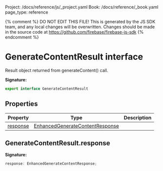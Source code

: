 Project: /docs/reference/js/_project.yaml
Book: /docs/reference/_book.yaml
page_type: reference

{% comment %}
DO NOT EDIT THIS FILE!
This is generated by the JS SDK team, and any local changes will be
overwritten. Changes should be made in the source code at
https://github.com/firebase/firebase-js-sdk
{% endcomment %}

# GenerateContentResult interface
Result object returned from generateContent() call.

<b>Signature:</b>

```typescript
export interface GenerateContentResult 
```

## Properties

|  Property | Type | Description |
|  --- | --- | --- |
|  [response](./vertexai-preview.generatecontentresult.md#generatecontentresultresponse) | [EnhancedGenerateContentResponse](./vertexai-preview.enhancedgeneratecontentresponse.md#enhancedgeneratecontentresponse_interface) |  |

## GenerateContentResult.response

<b>Signature:</b>

```typescript
response: EnhancedGenerateContentResponse;
```

